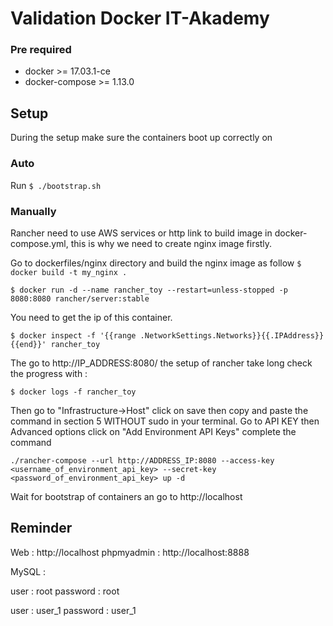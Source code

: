 # Validation Docker IT-Akademy



### Pre required
- docker >= 17.03.1-ce
- docker-compose >= 1.13.0

## Setup

During the setup make sure the containers boot up correctly on

### Auto 

Run `$ ./bootstrap.sh`

### Manually

Rancher need to use AWS services or http link to build image in docker-compose.yml, this is why we need to create nginx 
image firstly.

Go to dockerfiles/nginx directory and build the nginx image as follow
`$ docker build -t my_nginx .`

`$ docker run -d --name rancher_toy --restart=unless-stopped -p 8080:8080 rancher/server:stable`

You need to get the ip of this container.

`$ docker inspect -f '{{range .NetworkSettings.Networks}}{{.IPAddress}}{{end}}' rancher_toy`

The go to http://IP_ADDRESS:8080/ the setup of rancher take long check the progress with :

`$ docker logs -f rancher_toy`

Then go to "Infrastructure->Host" click on save then copy and paste the command in section 5 WITHOUT 
sudo in your terminal.
Go to API KEY then Advanced options click on "Add Environment API Keys" complete the command

`./rancher-compose --url http://ADDRESS_IP:8080 --access-key <username_of_environment_api_key> --secret-key 
<password_of_environment_api_key> up -d`

Wait for bootstrap of containers an go to http://localhost

## Reminder

Web : http://localhost
phpmyadmin : http://localhost:8888

MySQL :

user : root
password : root

user : user_1
password : user_1
